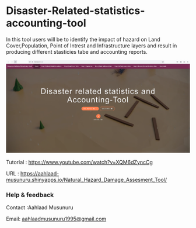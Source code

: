 
# Disaster-Related-statistics-accounting-tool

In this tool users will be  to identify the impact of hazard on Land Cover,Population, Point of Intrest and Infrastructure 
layers and result in producing different stasticies tabe and accounting reports. 
<p><img src="./Tool.png" alt="Disaster-Related-statistics-accounting-tool"></p>

Tutorial :  https://www.youtube.com/watch?v=XQM6dZyncCg

URL : https://aahlaad-musunuru.shinyapps.io/Natural_Hazard_Damage_Assesment_Tool/

### Help & feedback

Contact :Aahlaad Musunuru

Email: aahlaadmusunuru1995@gmail.com
